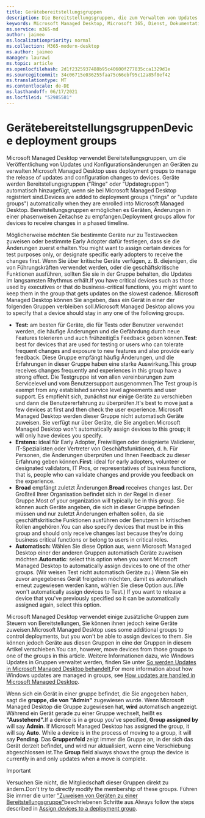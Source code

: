 ```yaml
---
title: Gerätebereitstellungsgruppen
description: Die Bereitstellungsgruppen, die zum Verwalten von Updates und anderen Änderungen verwendet werden
keywords: Microsoft Managed Desktop, Microsoft 365, Dienst, Dokumentation
ms.service: m365-md
author: jaimeo
ms.localizationpriority: normal
ms.collection: M365-modern-desktop
ms.author: jaimeo
manager: laurawi
ms.topic: article
ms.openlocfilehash: 2d1f2325937488b95c40600f277835cca1329d1e
ms.sourcegitcommit: 34c06715e036255faa75c66ebf95c12a85f8ef42
ms.translationtype: MT
ms.contentlocale: de-DE
ms.lasthandoff: 06/17/2021
ms.locfileid: "52985581"
---
```

# <a name="device-deployment-groups"></a><span data-ttu-id="3119e-104">Gerätebereitstellungsgruppen</span><span class="sxs-lookup"><span data-stu-id="3119e-104">Device deployment groups</span></span>

<span data-ttu-id="3119e-105">Microsoft Managed Desktop verwendet Bereitstellungsgruppen, um die Veröffentlichung von Updates und Konfigurationsänderungen an Geräten zu verwalten.</span><span class="sxs-lookup"><span data-stu-id="3119e-105">Microsoft Managed Desktop uses deployment groups to manage the release of updates and configuration changes to devices.</span></span> <span data-ttu-id="3119e-106">Geräte werden Bereitstellungsgruppen ("Ringe" oder "Updategruppen") automatisch hinzugefügt, wenn sie bei Microsoft Managed Desktop registriert sind.</span><span class="sxs-lookup"><span data-stu-id="3119e-106">Devices are added to deployment groups ("rings" or "update groups") automatically when they are enrolled into Microsoft Managed Desktop.</span></span> <span data-ttu-id="3119e-107">Bereitstellungsgruppen ermöglichen es Geräten, Änderungen in einer phasenweisen Zeitachse zu empfangen.</span><span class="sxs-lookup"><span data-stu-id="3119e-107">Deployment groups allow for devices to receive changes in a phased timeline.</span></span>

<span data-ttu-id="3119e-108">Möglicherweise möchten Sie bestimmte Geräte nur zu Testzwecken zuweisen oder bestimmte Early Adopter dafür festlegen, dass sie die Änderungen zuerst erhalten.</span><span class="sxs-lookup"><span data-stu-id="3119e-108">You might want to assign certain devices for test purposes only, or designate specific early adopters to receive the changes first.</span></span> <span data-ttu-id="3119e-109">Wenn Sie über kritische Geräte verfügen, z. B. diejenigen, die von Führungskräften verwendet werden, oder die geschäftskritische Funktionen ausführen, sollten Sie sie in der Gruppe behalten, die Updates im langsamsten Rhythmus erhält.</span><span class="sxs-lookup"><span data-stu-id="3119e-109">If you have critical devices such as those used by executives or that do business-critical functions, you might want to keep them in the group that gets updates on the slowest cadence.</span></span> <span data-ttu-id="3119e-110">Microsoft Managed Desktop können Sie angeben, dass ein Gerät in einer der folgenden Gruppen verbleiben soll.</span><span class="sxs-lookup"><span data-stu-id="3119e-110">Microsoft Managed Desktop allows you to specify that a device should stay in any one of the following groups.</span></span>

- <span data-ttu-id="3119e-111">**Test:** am besten für Geräte, die für Tests oder Benutzer verwendet werden, die häufige Änderungen und die Gefährdung durch neue Features tolerieren und auch frühzeitigEs Feedback geben können.</span><span class="sxs-lookup"><span data-stu-id="3119e-111">**Test**: best for devices that are used for testing or users who can tolerate frequent changes and exposure to new features and also provide early feedback.</span></span> <span data-ttu-id="3119e-112">Diese Gruppe empfängt häufig Änderungen, und die Erfahrungen in dieser Gruppe haben eine starke Auswirkung.</span><span class="sxs-lookup"><span data-stu-id="3119e-112">This group receives changes frequently and experiences in this group have a strong effect.</span></span> <span data-ttu-id="3119e-113">Die Testgruppe ist von allen vereinbarungen zum Servicelevel und vom Benutzersupport ausgenommen.</span><span class="sxs-lookup"><span data-stu-id="3119e-113">The Test group is exempt from any established service level agreements and user support.</span></span> <span data-ttu-id="3119e-114">Es empfiehlt sich, zunächst nur einige Geräte zu verschieben und dann die Benutzererfahrung zu überprüfen.</span><span class="sxs-lookup"><span data-stu-id="3119e-114">It's best to move just a few devices at first and then check the user experience.</span></span> <span data-ttu-id="3119e-115">Microsoft Managed Desktop werden dieser Gruppe nicht automatisch Geräte zuweisen. Sie verfügt nur über Geräte, die Sie angeben.</span><span class="sxs-lookup"><span data-stu-id="3119e-115">Microsoft Managed Desktop won't automatically assign devices to this group; it will only have devices you specify.</span></span>
- <span data-ttu-id="3119e-116">**Erstens:** ideal für Early Adopter, Freiwilligen oder designierte Validierer, IT-Spezialisten oder Vertreter von Geschäftsfunktionen, d. h. Für Personen, die Änderungen überprüfen und Ihnen Feedback zu dieser Erfahrung geben können.</span><span class="sxs-lookup"><span data-stu-id="3119e-116">**First**: ideal for early adopters, volunteer or designated validators, IT Pros, or representatives of business functions, that is, people who can validate changes and provide you feedback on the experience.</span></span>
- <span data-ttu-id="3119e-117">**Broad** empfängt zuletzt Änderungen.</span><span class="sxs-lookup"><span data-stu-id="3119e-117">**Broad** receives changes last.</span></span> <span data-ttu-id="3119e-118">Der Großteil Ihrer Organisation befindet sich in der Regel in dieser Gruppe.</span><span class="sxs-lookup"><span data-stu-id="3119e-118">Most of your organization will typically be in this group.</span></span> <span data-ttu-id="3119e-119">Sie können auch Geräte angeben, die sich in dieser Gruppe befinden müssen und nur zuletzt Änderungen erhalten sollen, da sie geschäftskritische Funktionen ausführen oder Benutzern in kritischen Rollen angehören.</span><span class="sxs-lookup"><span data-stu-id="3119e-119">You can also specify devices that must be in this group and should only receive changes last because they're doing business critical functions or belong to users in critical roles.</span></span> 
- <span data-ttu-id="3119e-120">**Automatisch:** Wählen Sie diese Option aus, wenn Microsoft Managed Desktop einer der anderen Gruppen automatisch Geräte zuweisen möchten.</span><span class="sxs-lookup"><span data-stu-id="3119e-120">**Automatic**: select this option when you want Microsoft Managed Desktop to automatically assign devices to one of the other groups.</span></span> <span data-ttu-id="3119e-121">(Wir weisen Test nicht automatisch Geräte zu.) Wenn Sie ein zuvor angegebenes Gerät freigeben möchten, damit es automatisch erneut zugewiesen werden kann, wählen Sie diese Option aus.</span><span class="sxs-lookup"><span data-stu-id="3119e-121">(We won't automatically assign devices to Test.) If you want to release a device that you've previously specified so it can be automatically assigned again, select this option.</span></span> 

<span data-ttu-id="3119e-122">Microsoft Managed Desktop verwendet einige zusätzliche Gruppen zum Steuern von Bereitstellungen, Sie können ihnen jedoch keine Geräte zuweisen.</span><span class="sxs-lookup"><span data-stu-id="3119e-122">Microsoft Managed Desktop uses some additional groups to control deployments, but you won't be able to assign devices to them.</span></span> <span data-ttu-id="3119e-123">Sie können jedoch Geräte aus diesen Gruppen in eine der Gruppen in diesem Artikel verschieben.</span><span class="sxs-lookup"><span data-stu-id="3119e-123">You can, however, move devices from those groups to one of the groups in this article.</span></span> <span data-ttu-id="3119e-124">Weitere Informationen dazu, wie Windows Updates in Gruppen verwaltet werden, finden Sie unter [So werden Updates in Microsoft Managed Desktop behandelt.](updates.md)</span><span class="sxs-lookup"><span data-stu-id="3119e-124">For more information about how Windows updates are managed in groups, see [How updates are handled in Microsoft Managed Desktop](updates.md).</span></span>

<span data-ttu-id="3119e-125">Wenn sich ein Gerät in einer gruppe befindet, die Sie angegeben haben, sagt die **gruppe, die von** **"Admin"** zugewiesen wurde. Wenn Microsoft Managed Desktop die Gruppe zugewiesen hat, **wird** automatisch angezeigt. Während ein Gerät gerade zu einer Gruppe wechselt, heißt es **"Ausstehend".**</span><span class="sxs-lookup"><span data-stu-id="3119e-125">If a device is in a group you've specified, **Group assigned by** will say **Admin**. If Microsoft Managed Desktop has assigned the group, it will say **Auto**. While a device is in the process of moving to a group, it will say **Pending**.</span></span> <span data-ttu-id="3119e-126">Das **Gruppenfeld** zeigt immer die Gruppe an, in der sich das Gerät derzeit befindet, und wird nur aktualisiert, wenn eine Verschiebung abgeschlossen ist.</span><span class="sxs-lookup"><span data-stu-id="3119e-126">The **Group** field always shows the group the device is currently in and only updates when a move is complete.</span></span>

> [!IMPORTANT]
> <span data-ttu-id="3119e-127">Versuchen Sie nicht, die Mitgliedschaft dieser Gruppen direkt zu ändern.</span><span class="sxs-lookup"><span data-stu-id="3119e-127">Don't try to directly modify the membership of these groups.</span></span> <span data-ttu-id="3119e-128">Führen Sie immer die unter ["Zuweisen von Geräten zu einer Bereitstellungsgruppe"](../working-with-managed-desktop/assign-deployment-group.md)beschriebenen Schritte aus.</span><span class="sxs-lookup"><span data-stu-id="3119e-128">Always follow the steps described in [Assign devices to a deployment group](../working-with-managed-desktop/assign-deployment-group.md).</span></span>
